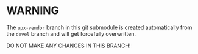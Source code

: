 WARNING
=======

The `upx-vendor` branch in this git submodule is created automatically
from the `devel` branch and will get forcefully overwritten.

DO NOT MAKE ANY CHANGES IN THIS BRANCH!
